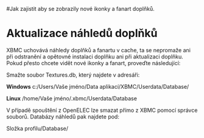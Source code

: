 #Jak zajistit aby se zobrazily nové ikonky a fanart doplňků.

# Aktualizace náhledů doplňků #

XBMC uchovává náhledy doplňků a fanartu v cache, ta se nepromaže ani při odstranění a opětovné instalaci doplňku ani při aktualizaci doplňku.
Pokud přesto chcete vidět nové ikonky a fanart, proveďte následující:

Smažte soubor Textures.db, který najdete v adresáři:

**Windows**
c:/Users/Vaše jméno/Data aplikací/XBMC/Userdata/Database/

**Linux**
/home/Vaše jméno/.xbmc/Userdata/Database

V případě spouštění z OpenELEC lze smazat přímo z XBMC pomocí správce souborů. Databázy náhledů pak najdete pod:

Složka profilu/Database/